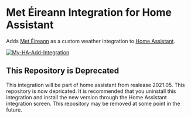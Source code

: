 # Met Éireann Integration for Home Assistant

Adds [Met Éireann](https://met.ie) as a custom weather integration to [Home Assistant](https://www.home-assistant.io/).

[![My-HA-Add-Integration](https://my.home-assistant.io/badges/config_flow_start.svg)](https://my.home-assistant.io/redirect/config_flow_start/?domain=met_eireann)

## This Repository is Deprecated

This integration will be part of home assistant from realease 2021.05. This repository is now depricated. It is recommended that you uninstall this integration and install the new version through the Home Assistant integration screen. This repository may be removed at some point in the future.
